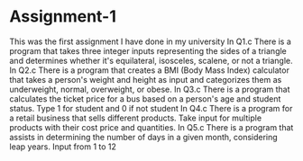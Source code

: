 # Assignment-1
This was the first assignment I have done in my university
In Q1.c There is a program that takes three integer inputs representing the sides of a triangle and determines whether it's equilateral, isosceles, scalene, or not a triangle.
In Q2.c There is a  program that creates a BMI (Body Mass Index) calculator that takes a person's weight and height as input and categorizes them as underweight, normal, overweight, or obese.
In Q3.c There is a program that calculates the ticket price for a bus based on a person's age and student status. Type 1 for student and 0 if not student
In Q4.c There is a program for a retail business that sells different products. Take input for multiple products with their cost price and quantities.
In Q5.c  There is a program that assists in determining the number of days in a given month, considering leap years. Input from 1 to 12
